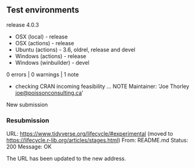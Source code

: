 ## Test environments

release 4.0.3

* OSX (local) - release
* OSX (actions) - release
* Ubuntu (actions) - 3.6, oldrel, release and devel
* Windows (actions) - release
* Windows (winbuilder) - devel

0 errors | 0 warnings | 1 note

* checking CRAN incoming feasibility ... NOTE
Maintainer: 'Joe Thorley <joe@poissonconsulting.ca>'

New submission

### Resubmission

   URL: https://www.tidyverse.org/lifecycle/#experimental (moved to https://lifecycle.r-lib.org/articles/stages.html)
     From: README.md
     Status: 200
     Message: OK

The URL has been updated to the new address.
